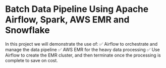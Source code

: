 # Batch Data Pipeline Using Apache Airflow, Spark, AWS EMR and Snowflake

In this project we will demonstrate the use of:
✅ Airflow to orchestrate and manage the data pipeline
✅ AWS EMR for the heavy data processing
✅ Use Airflow to create the EMR cluster, and then terminate once the processing is complete to save on cost.

